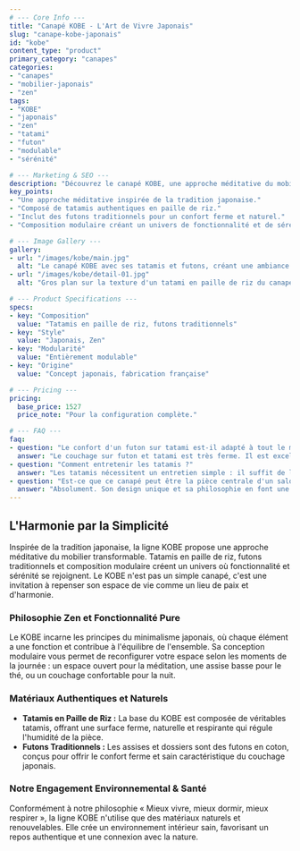 ```yaml
---
# --- Core Info ---
title: "Canapé KOBE - L'Art de Vivre Japonais"
slug: "canape-kobe-japonais"
id: "kobe"
content_type: "product"
primary_category: "canapes"
categories:
- "canapes"
- "mobilier-japonais"
- "zen"
tags:
- "KOBE"
- "japonais"
- "zen"
- "tatami"
- "futon"
- "modulable"
- "sérénité"

# --- Marketing & SEO ---
description: "Découvrez le canapé KOBE, une approche méditative du mobilier transformable inspirée de la tradition japonaise. Tatamis, futons et sérénité pour votre intérieur."
key_points:
- "Une approche méditative inspirée de la tradition japonaise."
- "Composé de tatamis authentiques en paille de riz."
- "Inclut des futons traditionnels pour un confort ferme et naturel."
- "Composition modulaire créant un univers de fonctionnalité et de sérénité."

# --- Image Gallery ---
gallery:
- url: "/images/kobe/main.jpg"
  alt: "Le canapé KOBE avec ses tatamis et futons, créant une ambiance zen et sereine."
- url: "/images/kobe/detail-01.jpg"
  alt: "Gros plan sur la texture d'un tatami en paille de riz du canapé KOBE."

# --- Product Specifications ---
specs:
- key: "Composition"
  value: "Tatamis en paille de riz, futons traditionnels"
- key: "Style"
  value: "Japonais, Zen"
- key: "Modularité"
  value: "Entièrement modulable"
- key: "Origine"
  value: "Concept japonais, fabrication française"

# --- Pricing ---
pricing:
  base_price: 1527
  price_note: "Pour la configuration complète."

# --- FAQ ---
faq:
- question: "Le confort d'un futon sur tatami est-il adapté à tout le monde ?"
  answer: "Le couchage sur futon et tatami est très ferme. Il est excellent pour l'alignement de la colonne vertébrale mais peut nécessiter une période d'adaptation pour ceux habitués aux matelas souples."
- question: "Comment entretenir les tatamis ?"
  answer: "Les tatamis nécessitent un entretien simple : il suffit de les aérer régulièrement et de les nettoyer avec un chiffon légèrement humide, sans jamais les détremper."
- question: "Est-ce que ce canapé peut être la pièce centrale d'un salon ?"
  answer: "Absolument. Son design unique et sa philosophie en font une pièce maîtresse qui invite à la conversation et à un mode de vie plus serein et intentionnel."
---
```


## L'Harmonie par la Simplicité

Inspirée de la tradition japonaise, la ligne KOBE propose une approche méditative du mobilier transformable. Tatamis en paille de riz, futons traditionnels et composition modulaire créent un univers où fonctionnalité et sérénité se rejoignent. Le KOBE n'est pas un simple canapé, c'est une invitation à repenser son espace de vie comme un lieu de paix et d'harmonie.

### Philosophie Zen et Fonctionnalité Pure

Le KOBE incarne les principes du minimalisme japonais, où chaque élément a une fonction et contribue à l'équilibre de l'ensemble. Sa conception modulaire vous permet de reconfigurer votre espace selon les moments de la journée : un espace ouvert pour la méditation, une assise basse pour le thé, ou un couchage confortable pour la nuit.

### Matériaux Authentiques et Naturels

- **Tatamis en Paille de Riz :** La base du KOBE est composée de véritables tatamis, offrant une surface ferme, naturelle et respirante qui régule l'humidité de la pièce.
- **Futons Traditionnels :** Les assises et dossiers sont des futons en coton, conçus pour offrir le confort ferme et sain caractéristique du couchage japonais.

### Notre Engagement Environnemental & Santé

Conformément à notre philosophie « Mieux vivre, mieux dormir, mieux respirer », la ligne KOBE n'utilise que des matériaux naturels et renouvelables. Elle crée un environnement intérieur sain, favorisant un repos authentique et une connexion avec la nature.

